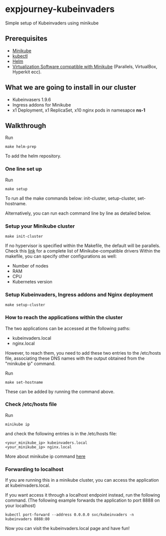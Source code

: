 # expjourney-kubeinvaders
Simple setup of Kubeinvaders using minikube

## Prerequisites

- [Minikube](https://github.com/kubernetes/minikube)
- [kubectl](https://kubernetes.io/docs/tasks/tools/)
- [Helm](https://helm.sh/)
- [Virtualization Software compatible with Minikube](https://minikube.sigs.k8s.io/docs/drivers/) (Parallels, VirtualBox, Hyperkit ecc). 

## What we are going to install in our cluster

- Kubeinvasers 1.9.6
- Ingress addons for Minikube
- x1 Deployment, x1 ReplicaSet, x10 nginx pods in namesapce **ns-1**

## Walkthrough

Run

```make helm-prep```

To add the helm repository.

### One line set up

Run 

```make setup```

To run all the make commands below: init-cluster, setup-cluster, set-hostname.

Alternatively, you can run each command line by line as detailed below.


### Setup your Minikube cluster

```make init-cluster```

If no hypervisor is specified within the Makefile, the default will be parallels. Check this [link](https://minikube.sigs.k8s.io/docs/drivers/) for a complete list of Minikube-compatible drivers
Within the makefile, you can specify other configurations as well:

- Number of nodes
- RAM
- CPU
- Kubernetes version

### Setup Kubeinvaders, Ingress addons and Nginx deployment

```make setup-cluster```

### How to reach the applications within the cluster

The two applications can be accessed at the following paths:

- kubeinvaders.local
- nginx.local

However, to reach them, you need to add these two entries to the /etc/hosts file, associating these DNS names with the output obtained from the "minikube ip" command.

Run 

```make set-hostname```

These can be added by running the command above.

### Check /etc/hosts file

Run  

```minikube ip```

and check the following entries is in the /etc/hosts file:

```
<your_minikube_ip> kubeinvaders.local
<your_minikube_ip> nginx.local
```

More about minikube ip command [here](https://minikube.sigs.k8s.io/docs/commands/ip/)

### Forwarding to localhost

If you are running this in a minikube cluster, you can access the application at kubeinvaders.local.

If you want access it through a localhost endpoint instead, run the following command. (The following example forwards the application to port 8888 on your localhost)


```kubectl port-forward --address 0.0.0.0 svc/kubeinvaders -n kubeinvaders 8888:80```


Now you can visit the kubeinvaders.local page and have fun!





